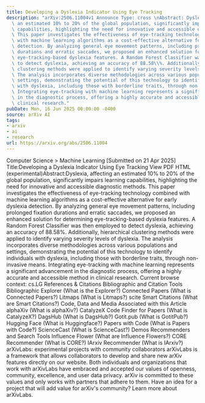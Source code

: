 ```yaml
---
title: Developing a Dyslexia Indicator Using Eye Tracking
description: "arXiv:2506.11004v1 Announce Type: cross \nAbstract: Dyslexia, affecting\
  \ an estimated 10% to 20% of the global population, significantly impairs learning\
  \ capabilities, highlighting the need for innovative and accessible diagnostic methods.\
  \ This paper investigates the effectiveness of eye-tracking technology combined\
  \ with machine learning algorithms as a cost-effective alternative for early dyslexia\
  \ detection. By analyzing general eye movement patterns, including prolonged fixation\
  \ durations and erratic saccades, we proposed an enhanced solution for determining\
  \ eye-tracking-based dyslexia features. A Random Forest Classifier was then employed\
  \ to detect dyslexia, achieving an accuracy of 88.58\\%. Additionally, hierarchical\
  \ clustering methods were applied to identify varying severity levels of dyslexia.\
  \ The analysis incorporates diverse methodologies across various populations and\
  \ settings, demonstrating the potential of this technology to identify individuals\
  \ with dyslexia, including those with borderline traits, through non-invasive means.\
  \ Integrating eye-tracking with machine learning represents a significant advancement\
  \ in the diagnostic process, offering a highly accurate and accessible method in\
  \ clinical research."
pubDate: Mon, 16 Jun 2025 00:00:00 -0400
source: arXiv AI
tags:
- arxiv
- ai
- research
url: https://arxiv.org/abs/2506.11004
---
```


Computer Science > Machine Learning
[Submitted on 21 Apr 2025]
Title:Developing a Dyslexia Indicator Using Eye Tracking
View PDF HTML (experimental)Abstract:Dyslexia, affecting an estimated 10% to 20% of the global population, significantly impairs learning capabilities, highlighting the need for innovative and accessible diagnostic methods. This paper investigates the effectiveness of eye-tracking technology combined with machine learning algorithms as a cost-effective alternative for early dyslexia detection. By analyzing general eye movement patterns, including prolonged fixation durations and erratic saccades, we proposed an enhanced solution for determining eye-tracking-based dyslexia features. A Random Forest Classifier was then employed to detect dyslexia, achieving an accuracy of 88.58\%. Additionally, hierarchical clustering methods were applied to identify varying severity levels of dyslexia. The analysis incorporates diverse methodologies across various populations and settings, demonstrating the potential of this technology to identify individuals with dyslexia, including those with borderline traits, through non-invasive means. Integrating eye-tracking with machine learning represents a significant advancement in the diagnostic process, offering a highly accurate and accessible method in clinical research.
Current browse context:
cs.LG
References & Citations
Bibliographic and Citation Tools
Bibliographic Explorer (What is the Explorer?)
Connected Papers (What is Connected Papers?)
Litmaps (What is Litmaps?)
scite Smart Citations (What are Smart Citations?)
Code, Data and Media Associated with this Article
alphaXiv (What is alphaXiv?)
CatalyzeX Code Finder for Papers (What is CatalyzeX?)
DagsHub (What is DagsHub?)
Gotit.pub (What is GotitPub?)
Hugging Face (What is Huggingface?)
Papers with Code (What is Papers with Code?)
ScienceCast (What is ScienceCast?)
Demos
Recommenders and Search Tools
Influence Flower (What are Influence Flowers?)
CORE Recommender (What is CORE?)
IArxiv Recommender
(What is IArxiv?)
arXivLabs: experimental projects with community collaborators
arXivLabs is a framework that allows collaborators to develop and share new arXiv features directly on our website.
Both individuals and organizations that work with arXivLabs have embraced and accepted our values of openness, community, excellence, and user data privacy. arXiv is committed to these values and only works with partners that adhere to them.
Have an idea for a project that will add value for arXiv's community? Learn more about arXivLabs.